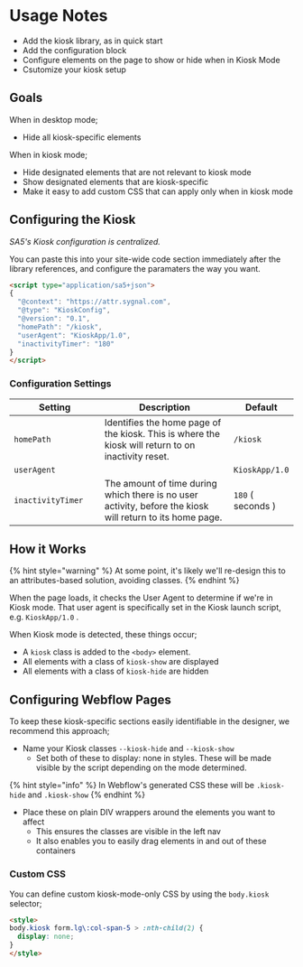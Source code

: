 # Usage Notes

* Add the kiosk library, as in quick start
* Add the configuration block&#x20;
* Configure elements on the page to show or hide when in Kiosk Mode&#x20;
* Csutomize your kiosk setup&#x20;



## Goals&#x20;

When in desktop mode;&#x20;

* Hide all kiosk-specific elements&#x20;

When in kiosk mode;&#x20;

* Hide designated elements that are not relevant to kiosk mode&#x20;
* Show designated elements that are kiosk-specific&#x20;
* Make it easy to add custom CSS that can apply only when in kiosk mode&#x20;

## Configuring the Kiosk

_SA5's Kiosk configuration is centralized._ &#x20;

You can paste this into your site-wide code section immediately after the library references, and configure the paramaters the way you want.&#x20;

```html
<script type="application/sa5+json">
{
  "@context": "https://attr.sygnal.com",
  "@type": "KioskConfig",
  "@version": "0.1",
  "homePath": "/kiosk", 
  "userAgent": "KioskApp/1.0", 
  "inactivityTimer": "180"  
}
</script>
```

### Configuration Settings

<table><thead><tr><th width="177">Setting </th><th width="394.3333740234375">Description </th><th>Default</th></tr></thead><tbody><tr><td><code>homePath</code></td><td>Identifies the home page of the kiosk. This is where the kiosk will return to on inactivity reset. </td><td><code>/kiosk</code></td></tr><tr><td><code>userAgent</code></td><td></td><td><code>KioskApp/1.0</code></td></tr><tr><td><code>inactivityTimer</code></td><td>The amount of time during which there is no user activity, before the kiosk will return to its home page. </td><td><code>180</code> ( seconds )</td></tr></tbody></table>

## How it Works&#x20;

{% hint style="warning" %}
At some point, it's likely we'll re-design this to an attributes-based solution, avoiding classes.&#x20;
{% endhint %}

When the page loads, it checks the User Agent to determine if we're in Kiosk mode. That user agent is specifically set in the Kiosk launch script, e.g. `KioskApp/1.0` . &#x20;

When Kiosk mode is detected, these things occur;&#x20;

* A `kiosk`  class is added to the `<body>`  element.&#x20;
* All elements with a class of `kiosk-show`  are displayed&#x20;
* All elements with a class of `kiosk-hide`  are hidden &#x20;

## Configuring Webflow Pages&#x20;

To keep these kiosk-specific sections easily identifiable in the designer, we recommend this approach;&#x20;

* Name your Kiosk classes `--kiosk-hide`  and `--kiosk-show`&#x20;
  * Set both of these to display: none in styles.  These will be made visible by the script depending on the mode determined.&#x20;

{% hint style="info" %}
In Webflow's generated CSS these will be `.kiosk-hide`  and `.kiosk-show` &#x20;
{% endhint %}

* Place these on plain DIV wrappers around the elements you want to affect&#x20;
  * This ensures the classes are visible in the left nav&#x20;
  * It also enables you to easily drag elements in and out of these containers&#x20;

### Custom CSS&#x20;

You can define custom kiosk-mode-only CSS by using the `body.kiosk` selector;&#x20;

```html
<style>
body.kiosk form.lg\:col-span-5 > :nth-child(2) {
  display: none;
}
</style>
```











